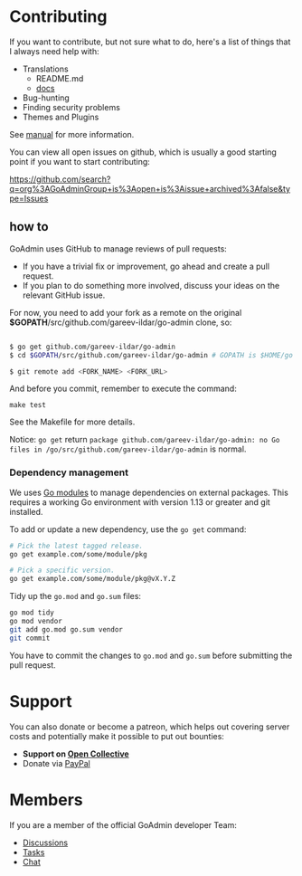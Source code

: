 # Contributing

If you want to contribute, but not sure what to do, here's a list of things that I always need help with:

* Translations
    * README.md
    * [docs](https://github.com/GoAdminGroup/docs/issues/1)
* Bug-hunting
* Finding security problems
* Themes and Plugins

See [manual](https://github.com/gareev-ildar/go-admin/projects/3) for more information.

You can view all open issues on github, which is usually a good starting point if you want to start contributing:

https://github.com/search?q=org%3AGoAdminGroup+is%3Aopen+is%3Aissue+archived%3Afalse&type=Issues

## how to

GoAdmin uses GitHub to manage reviews of pull requests:

- If you have a trivial fix or improvement, go ahead and create a pull request.
- If you plan to do something more involved, discuss your ideas on the relevant GitHub issue.

For now, you need to add your fork as a remote on the original **\$GOPATH**/src/github.com/gareev-ildar/go-admin clone, so:

```bash

$ go get github.com/gareev-ildar/go-admin
$ cd $GOPATH/src/github.com/gareev-ildar/go-admin # GOPATH is $HOME/go by default.

$ git remote add <FORK_NAME> <FORK_URL>
```

And before you commit, remember to execute the command: 

```
make test
```

See the Makefile for more details.

Notice: `go get` return `package github.com/gareev-ildar/go-admin: no Go files in /go/src/github.com/gareev-ildar/go-admin` is normal.

### Dependency management

We uses [Go modules](https://golang.org/cmd/go/#hdr-Modules__module_versions__and_more) to manage dependencies on external packages.
This requires a working Go environment with version 1.13 or greater and git installed.

To add or update a new dependency, use the `go get` command:

```bash
# Pick the latest tagged release.
go get example.com/some/module/pkg

# Pick a specific version.
go get example.com/some/module/pkg@vX.Y.Z
```

Tidy up the `go.mod` and `go.sum` files:

```bash
go mod tidy
go mod vendor
git add go.mod go.sum vendor
git commit
```

You have to commit the changes to `go.mod` and `go.sum` before submitting the pull request.

# Support

You can also donate or become a patreon, which helps out covering server costs and potentially make it possible to put out bounties:

* **Support on [Open Collective](https://opencollective.com/go-admin)**
* Donate via [PayPal](https://paypal.me/cg80333)

# Members

If you are a member of the official GoAdmin developer Team:

* [Discussions](http://forum.go-admin.cn)
* [Tasks](https://github.com/gareev-ildar/go-admin/projects)
* [Chat](https://t.me/joinchat/NlyH6Bch2QARZkArithKvg)